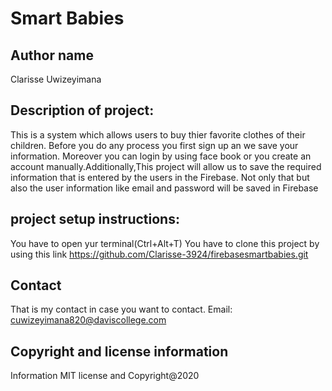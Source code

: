 # Smart Babies

## Author name 

Clarisse Uwizeyimana

## Description of project:
This is a system which allows users to buy thier favorite clothes of their children. Before you do any process you first sign up an we save your information. Moreover you can login by using face book or you create an account manually.Additionally,This project will allow us to save the required information that is entered by the users in the Firebase. Not only that but also the user information like email and password will be saved in Firebase
## project setup instructions:

You have to open yur terminal(Ctrl+Alt+T) You have to clone this project by using this link 
https://github.com/Clarisse-3924/firebasesmartbabies.git
## Contact

That is my contact in case you want to contact. Email: cuwizeyimana820@daviscollege.com
## Copyright and license information
Information MIT license and Copyright@2020